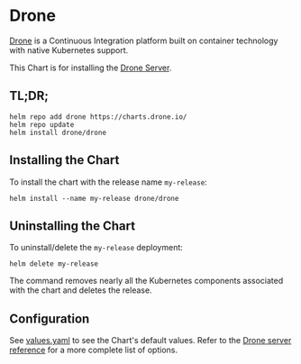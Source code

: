 # Drone

[Drone](http://drone.io/) is a Continuous Integration platform built on container technology with native Kubernetes support.

This Chart is for installing the [Drone Server](https://docs.drone.io/installation/overview/).

## TL;DR;

```console
helm repo add drone https://charts.drone.io/
helm repo update
helm install drone/drone
```

## Installing the Chart

To install the chart with the release name `my-release`:

```console
helm install --name my-release drone/drone
```

## Uninstalling the Chart

To uninstall/delete the `my-release` deployment:

```console
helm delete my-release
```

The command removes nearly all the Kubernetes components associated with the
chart and deletes the release.

## Configuration

See [values.yaml](values.yaml) to see the Chart's default values. Refer to the [Drone server reference](https://docs.drone.io/installation/reference/) for a more complete list of options.
